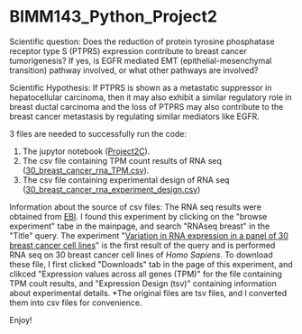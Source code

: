 # BIMM143_Python_Project2
Scientific question: Does the reduction of protein tyrosine phosphatase receptor type S (PTPRS) expression contribute to breast cancer tumorigenesis? If yes, is EGFR mediated EMT (epithelial-mesenchymal transition) pathway involved, or what other pathways are involved? 

Scientific Hypothesis: If PTPRS is shown as a metastatic suppressor in hepatocellular carcinoma, then it may also exhibit a similar regulatory role in breast ductal carcinoma and the loss of PTPRS may also contribute to the breast cancer metastasis by regulating similar mediators like EGFR.

3 files are needed to successfully run the code:

1) The jupytor notebook ([Project2C](https://github.com/ChulingZhuang/BIMM143_Python_Project2/blob/main/Project2C.ipynb)).
2) The csv file containing TPM count results of RNA seq ([30_breast_cancer_rna_TPM.csv](https://github.com/ChulingZhuang/BIMM143_Python_Project2/blob/main/30_breast_cancer_rna_TPM.csv
)).
3) The csv file containing experimental design of RNA seq ([30_breast_cancer_rna_experiment_design.csv](https://github.com/ChulingZhuang/BIMM143_Python_Project2/blob/main/30_breast_cancer_rna_experiment_design.csv))

Information about the source of csv files:
    The RNA seq results were obtained from [EBI](https://www.ebi.ac.uk/gxa/home). I found this experiment by clicking on the "browse experiment" tabe in the mainpage, and search "RNAseq breast" in the "Title" query. The experiment "[Variation in RNA expression in a panel of 30 breast cancer cell lines](https://www.ebi.ac.uk/gxa/experiments/E-MTAB-4801/Results)" is the first result of the query and is performed RNA seq on 30 breast cancer cell lines of _Homo Sapiens_. To download these file, I first clicked "Downloads" tab in the page of this experiment, and clikced "Expression values across all genes (TPM)" for the file containing TPM coult results, and "Expression Design (tsv)" containing information about experimental details. 
    *The original files are tsv files, and I converted them into csv files for convenience.
    
Enjoy!
